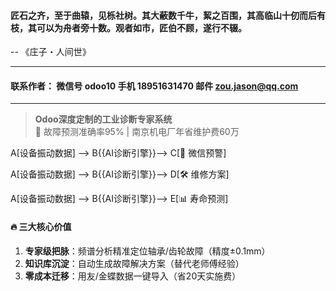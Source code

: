 #### 匠石之齐，至于曲辕，见栎社树。其大蔽数千牛，絜之百围，其高临山十仞而后有枝，其可以为舟者旁十数。观者如市，匠伯不顾，遂行不辍。  
-- 《庄子・人间世》

---

#### 联系作者： 微信号 odoo10   手机 18951631470  邮件 zou.jason@qq.com

---

> **Odoo深度定制的工业诊断专家系统**  
> 🚨 故障预测准确率95% | 南京机电厂年省维护费60万  

A[设备振动数据] --> B{{AI诊断引擎}}--> C[📱 微信预警]

A[设备振动数据] --> B{{AI诊断引擎}}--> D[🛠️ 维修方案]

A[设备振动数据] --> B{{AI诊断引擎}}--> E[📊 寿命预测]


#### 🔥 三大核心价值
1. **专家级把脉**：频谱分析精准定位轴承/齿轮故障（精度±0.1mm）  
2. **知识库沉淀**：自动生成故障解决方案（替代老师傅经验）  
3. **零成本迁移**：用友/金蝶数据一键导入（省20天实施费）  
